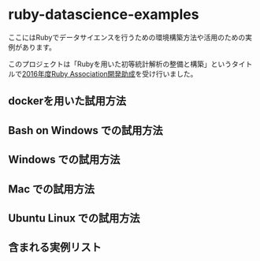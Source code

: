# ruby-datascience-examples

ここにはRubyでデータサイエンスを行うための環境構築方法や活用のための実例があります。

このプロジェクトは「Rubyを用いた初等統計解析の整備と構築」というタイトルで[2016年度Ruby Association開発助成](http://www.ruby.or.jp/ja/news/20161121.html)を受け行いました。

## dockerを用いた試用方法

## Bash on Windows での試用方法

## Windows での試用方法

## Mac での試用方法

## Ubuntu Linux での試用方法

## 含まれる実例リスト

